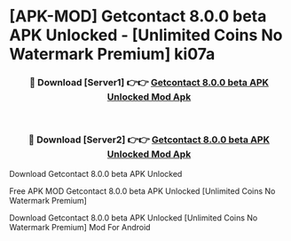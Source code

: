 # [APK-MOD] Getcontact 8.0.0 beta APK Unlocked - [Unlimited Coins No Watermark Premium] ki07a



<div align="center">
<h3>🔴 Download [Server1] 👉👉 <a href="https://momento.my/?title=Getcontact_8.0.0_beta_APK_Unlocked">Getcontact 8.0.0 beta APK Unlocked Mod Apk</a></h3><br>

<h3>🔴 Download [Server2] 👉👉 <a href="https://momento.my/?title=Getcontact_8.0.0_beta_APK_Unlocked">Getcontact 8.0.0 beta APK Unlocked Mod Apk</a></h3>
</div>



Download Getcontact 8.0.0 beta APK Unlocked 

Free APK MOD Getcontact 8.0.0 beta APK Unlocked [Unlimited Coins No Watermark Premium]

Download Getcontact 8.0.0 beta APK Unlocked [Unlimited Coins No Watermark Premium] Mod For Android
